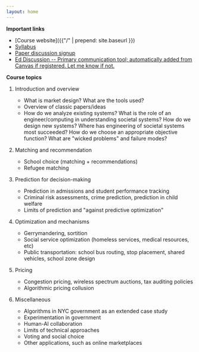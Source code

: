 ```yaml
---
layout: home
---
```

<b>Important links</b>
 - [Course website]({{"/" | prepend: site.baseurl }})
 - [Syllabus](https://docs.google.com/document/d/1VUgsFrZFnc8icZbIIvy2w0MgAJlIqxhsVF61Y1GZ7-0/edit?tab=t.0)
 - [Paper discussion signup](https://docs.google.com/spreadsheets/d/1kzA7vHxICXo9fxbw3XSLXH--YxZpQS4mibU4iw-4paI/edit?gid=0#gid=0)
 - [Ed Discussion -- Primary communication tool; automatically added from Canvas if registered. Let me know if not.](https://edstem.org/us/courses/74891/discussion)

 <b> Course topics </b>
1. Introduction and overview
   - What is market design? What are the tools used? 
   - Overview of classic papers/ideas
   - How do we analyze existing systems? What is the role of an engineer/computing in understanding societal systems? How do we design new systems? Where has engineering of societal systems most succeeded? How do we choose an appropriate objective function? What are "wicked problems" and failure modes?

2. Matching and recommendation
   - School choice (matching + recommendations)
   - Refugee matching

3. Prediction for decision-making
   - Prediction in admissions and student performance tracking
   - Criminal risk assessments, crime prediction, prediction in child welfare
   - Limits of prediction and "against predictive optimization"

4. Optimization and mechanisms
   - Gerrymandering, sortition
   - Social service optimization (homeless services, medical resources, etc)
   - Public transportation: school bus routing, stop placement, shared vehicles, school zone design

5. Pricing
   - Congestion pricing, wireless spectrum auctions, tax auditing policies
   - Algorithmic pricing collusion

6. Miscellaneous
   - Algorithms in NYC government as an extended case study
   - Experimentation in government
   - Human-AI collaboration
   - Limits of technical approaches
   - Voting and social choice
   - Other applications, such as online marketplaces
